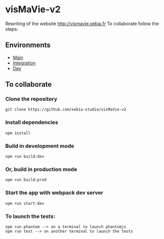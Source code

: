 # visMaVie-v2
Rewriting of the website http://vismavie.xebia.fr
To collaborate follow the steps:

## Environments
- [Main](http://xebia-vis-ma-vie--master.s3-website.eu-central-1.amazonaws.com)
- [Integration](http://xebia-vis-ma-vie--integ.s3-website.eu-central-1.amazonaws.com)
- [Dev](http://xebia-vis-ma-vie--dev.s3-website.eu-central-1.amazonaws.com)

## To collaborate

### Clone the repository
```console
git clone https://github.com/xebia-studio/visMaVie-v2
```
### Install dependencies
```console
npm install
```
### Build in development mode
```console
npm run build:dev
```
### Or, build in production mode
```console
npm run build:prod
```
### Start the app with webpack dev server
```console
npm run start:dev
```
### To launch the tests:
```console
npm run phantom --> on a terminal to launch phantomjs
npm run test --> on another terminal to launch the tests
```
